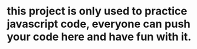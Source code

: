 # this project is only used to practice javascript code, everyone can push your code here and have fun with it.
